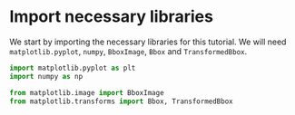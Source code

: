 # Import necessary libraries

We start by importing the necessary libraries for this tutorial. We will need `matplotlib.pyplot`, `numpy`, `BboxImage`, `Bbox` and `TransformedBbox`.

```python
import matplotlib.pyplot as plt
import numpy as np

from matplotlib.image import BboxImage
from matplotlib.transforms import Bbox, TransformedBbox
```
